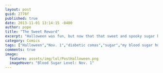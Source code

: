 ```yaml
---
layout: post
guid: 2778f
published: true
date: 2013-11-01 13:14:15 -0400
author: pope
title: "The Sweet Reward"
excerpt: "Halloween was fun, but now that that sweet and spooky sugar high has worn off, it's back to reality. Good thing we didn't overdo it last night, right guys? Guys?"
category: Comics
tags: ["Halloween","Nov. 1","diabetic comas","sugar","my blood sugar hurts","nutrition is hard","holidays"]
comments: true 
image:
  feature: assets/img/lol/PostHalloween.png
  imageHover: "Blood Sugar Level: Nov. 1"
---
```


